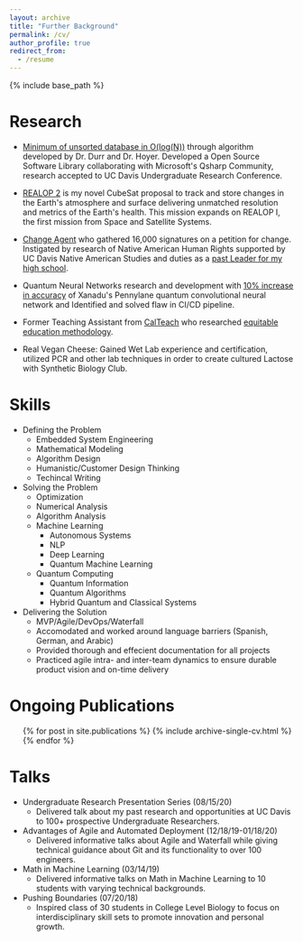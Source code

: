 ```yaml
---
layout: archive
title: "Further Background"
permalink: /cv/
author_profile: true
redirect_from:
  - /resume
---
```


{% include base_path %}


Research
======
* [Minimum of unsorted database in O(log(N))](https://github.com/mertall/DurrHoyerLibrary) through algorithm developed by Dr. Durr and Dr. Hoyer. Developed a Open Source Software Library collaborating with Microsoft's Qsharp Community, research accepted to UC Davis Undergraduate Research Conference.   

* [REALOP 2](http://bitly.ws/bSXK) is my novel CubeSat proposal to track and store changes in the Earth's atmosphere and surface delivering unmatched resolution and metrics of the Earth's health. This mission expands on REALOP I, the first mission from Space and Satellite Systems.      

* [Change Agent](https://www.change.org/p/waubonsie-valley-adminstration-change-waubonsie-valley-high-school-s-mascot/dashboard?source_location=user_profile_started) who gathered 16,000 signatures on a petition for change. Instigated by research of Native American Human Rights supported by UC Davis Native American Studies and duties as a [past Leader for my high school](http://wvhs.ipsd.org/News.aspx?id=99090).      

* Quantum Neural Networks research and development with [10% increase in accuracy](https://github.com/XanaduAI/qml/pull/96) of Xanadu's Pennylane quantum convolutional neural network and Identified and solved flaw in CI/CD pipeline.    
 
* Former Teaching Assistant from [CalTeach](https://calteach.universityofcalifornia.edu/about/) who researched [equitable education methodology](https://docs.google.com/document/d/1Mch4lpR-XNMifn4EpstGSTs2YSxNYHBRkVg394yPB7Q/edit?usp=sharing).    

* Real Vegan Cheese: Gained Wet Lab experience and certification, utilized PCR and other lab techniques in order to create cultured Lactose with Synthetic Biology Club. 

Skills
======
* Defining the Problem
  * Embedded System Engineering 
  * Mathematical Modeling 
  * Algorithm Design
  * Humanistic/Customer Design Thinking
  * Techincal Writing
* Solving the Problem
  * Optimization
  * Numerical Analysis
  * Algorithm Analysis 
  * Machine Learning 
    * Autonomous Systems 
    * NLP
    * Deep Learning
    * Quantum Machine Learning
  * Quantum Computing
    * Quantum Information
    * Quantum Algorithms
    * Hybrid Quantum and Classical Systems
* Delivering the Solution
  * MVP/Agile/DevOps/Waterfall
  * Accomodated and worked around language barriers (Spanish, German, and Arabic)
  * Provided thorough and effecient documentation for all projects
  * Practiced agile intra- and inter-team dynamics to ensure durable product vision and on-time delivery


Ongoing Publications
======
  <ul>{% for post in site.publications %}
    {% include archive-single-cv.html %}
  {% endfor %}</ul>

Talks
======
* Undergraduate Research Presentation Series (08/15/20)           
  *  Delivered talk about my past research and opportunities at UC Davis to 100+ prospective Undergraduate Researchers.       
* Advantages of Agile and Automated Deployment (12/18/19-01/18/20)        
  *  Delivered informative talks about Agile and Waterfall while giving technical guidance about Git and its functionality to over 100 engineers.      
* Math in Machine Learning (03/14/19)            
  *  Delivered informative talks on Math in Machine Learning to 10 students with varying technical backgrounds.       
* Pushing Boundaries (07/20/18)           
  *  Inspired class of 30 students in College Level Biology to focus on interdisciplinary skill sets to promote innovation and personal growth.         

